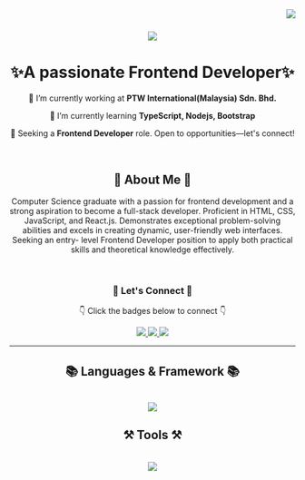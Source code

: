 <img align="right" src="https://visitor-badge.laobi.icu/badge?page_id=Marcus0628.Marcus0628" />

<h1 align="center">
    <img src="https://readme-typing-svg.herokuapp.com/?font=Righteous&size=35&center=true&vCenter=true&width=500&height=70&duration=4000&lines=Hi+There!+👋;+I'm+Kee+Liu+Yap!;" />
</h1>

<h1 align="center">✨A passionate Frontend Developer✨</h1>

<div align="center">
    
 🔭 I’m currently working at **PTW International(Malaysia) Sdn. Bhd.**
 
 🌱 I’m currently learning **TypeScript, Nodejs, Bootstrap**

 🚀 Seeking a **Frontend Developer** role. Open to opportunities—let's connect!

</div>

<br/>

<div align="center">
 
  <h2>🌟 About Me 🌟</h2>

Computer Science graduate with a passion for frontend development and a strong aspiration to become a full-stack developer. Proficient in HTML, CSS, JavaScript, and React.js. Demonstrates exceptional problem-solving abilities and excels in creating dynamic, user-friendly web interfaces. Seeking an entry- level Frontend Developer position to apply both practical skills and theoretical knowledge effectively.
 </div> 
  

  <br/>
<div align="center">
  <h3>💬 Let's Connect 💬</h3>

  👇 Click the badges below to connect 👇

<a href="mailto:liuyap020628@gmail.com">
    <img src="https://img.shields.io/badge/Gmail-333333?style=for-the-badge&logo=gmail&logoColor=red" />
  </a>
  <a href="https://www.linkedin.com/in/liuyap/" target="_blank">
    <img src="https://img.shields.io/badge/LinkedIn-0077B5?style=for-the-badge&logo=linkedin&logoColor=white" target="_blank" />
  </a>
  <a href="https://keeliuyap-portfolio.netlify.app" target="_blank">
     <img src="https://img.shields.io/badge/Portfolio-FF5722?style=for-the-badge&logo=todoist&logoColor=white" target="_blank" /> 
  </a>

</div>
  


 


 <hr/>
 
<h2 align="center"> 📚 Languages & Framework 📚 </h2>
<br/>
<div align="center">
    <img src="https://skillicons.dev/icons?i=html,css,javascript,react,nodejs,express,mongodb,dart,python,java,cpp,mysql," /><br>
    
</div>
 
<h2 align="center">⚒️ Tools ⚒️</h2>
<br/>
<div align="center">
    <img src="https://skillicons.dev/icons?i=vscode,github,git,figma,vite,firebase,dart," />
    
</div>


<br/>



